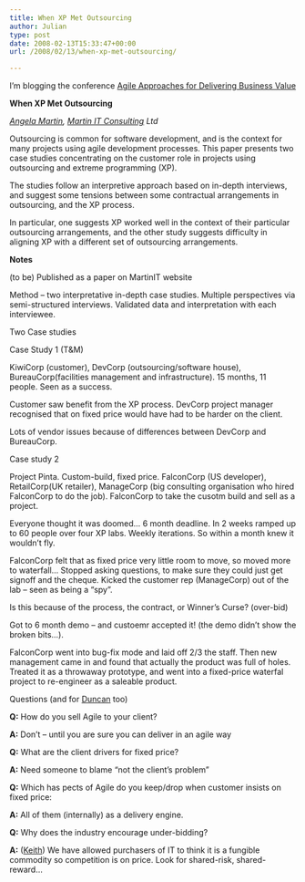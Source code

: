 ```yaml
---
title: When XP Met Outsourcing
author: Julian
type: post
date: 2008-02-13T15:33:47+00:00
url: /2008/02/13/when-xp-met-outsourcing/

---
```

I’m blogging the conference [Agile Approaches for Delivering Business Value][1]

**When XP Met Outsourcing**

_[Angela Martin][2], [Martin IT Consulting][3] Ltd_

Outsourcing is common for software development, and is the context for many projects using agile development processes. This paper presents two case studies concentrating on the customer role in projects using outsourcing and extreme programming (XP).

The studies follow an interpretive approach based on in-depth interviews, and suggest some tensions between some contractual arrangements in outsourcing, and the XP process.

In particular, one suggests XP worked well in the context of their particular outsourcing arrangements, and the other study suggests difficulty in aligning XP with a different set of outsourcing arrangements.

**Notes**

(to be) Published as a paper on MartinIT website

Method – two interpretative in-depth case studies. Multiple perspectives via semi-structured interviews. Validated data and interpretation with each interviewee.

Two Case studies

Case Study 1 (T&M)

KiwiCorp (customer), DevCorp (outsourcing/software house), BureauCorp(facilities management and infrastructure). 15 months, 11 people. Seen as a success.

Customer saw benefit from the XP process. DevCorp project manager recognised that on fixed price would have had to be harder on the client.

Lots of vendor issues because of differences between DevCorp and BureauCorp.

Case study 2

Project Pinta. Custom-build, fixed price. FalconCorp (US developer), RetailCorp(UK retailer), ManageCorp (big consulting organisation who hired FalconCorp to do the job). FalconCorp to take the cusotm build and sell as a project.

Everyone thought it was doomed… 6 month deadline. In 2 weeks ramped up to 60 people over four XP labs. Weekly iterations. So within a month knew it wouldn’t fly.

FalconCorp felt that as fixed price very little room to move, so moved more to waterfall… Stopped asking questions, to make sure they could just get signoff and the cheque. Kicked the customer rep (ManageCorp) out of the lab – seen as being a “spy”.

Is this because of the process, the contract, or Winner’s Curse? (over-bid)

Got to 6 month demo – and custoemr accepted it! (the demo didn’t show the broken bits…).

FalconCorp went into bug-fix mode and laid off 2/3 the staff. Then new management came in and found that actually the product was full of holes. Treated it as a throwaway prototype, and went into a fixed-price waterfal project to re-engineer as a saleable product.

Questions (and for [Duncan][4] too)

**Q:** How do you sell Agile to your client?

**A:** Don’t – until you are sure you can deliver in an agile way

**Q:** What are the client drivers for fixed price?

**A:** Need someone to blame “not the client’s problem”

**Q:** Which has pects of Agile do you keep/drop when customer insists on fixed price:

**A:** All of them (internally) as a delivery engine.

**Q:** Why does the industry encourage under-bidding?

**A:** ([Keith][5]) We have allowed purchasers of IT to think it is a fungible commodity so competition is on price. Look for shared-risk, shared-reward…

 [1]: https://www.unicom.co.uk/product_detail.asp?prdid=1547
 [2]: https://www.martinitconsulting.com/?q=node/3
 [3]: https://www.martinitconsulting.com/
 [4]: https://www.synesthesia.co.uk/blog/archives/2008/02/13/a-square-peg-in-a-round-hole-agile-and-fixed-price-contracts/
 [5]: https://www.synesthesia.co.uk/blog/archives/2008/02/13/can-it-projects-be-insured/